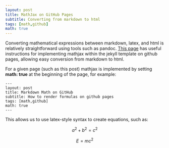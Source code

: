 ```yaml
---
layout: post
title: MathJax on GitHub Pages
subtitle: Converting from markdown to html
tags: [math,github]
math: true
---
```


Converting mathematical expressions between markdown, latex, and html is relatively straightforward using tools such as pandoc.  [This page](http://deeplearningthesis.com/jekyll/mathematics/programming/2018/01/14/setting-up-jekyll.html) has useful instructions for implementing mathjax within the jekyll template on github pages, allowing easy conversion from markdown to html.

For a given page (such as this post) mathjax is implemented by setting **math: true** at the beginning of the page, for example:

```
---
layout: post
title: Markdown Math on GitHub  
subtitle: How to render formulas on github pages
tags: [math,github]
math: true
---
```

This allows us to use latex-style syntax to create equations, such as:

$$ a^2 + b^2 = c^2 $$

$$ E = mc^2 $$

